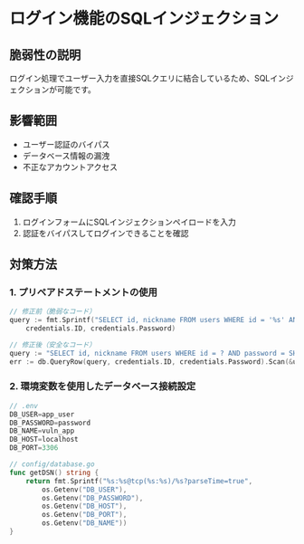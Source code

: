 # ログイン機能のSQLインジェクション

## 脆弱性の説明
ログイン処理でユーザー入力を直接SQLクエリに結合しているため、SQLインジェクションが可能です。

## 影響範囲
- ユーザー認証のバイパス
- データベース情報の漏洩
- 不正なアカウントアクセス

## 確認手順
1. ログインフォームにSQLインジェクションペイロードを入力
2. 認証をバイパスしてログインできることを確認

## 対策方法
### 1. プリペアドステートメントの使用
```go
// 修正前（脆弱なコード）
query := fmt.Sprintf("SELECT id, nickname FROM users WHERE id = '%s' AND password = SHA2('%s', 256)", 
    credentials.ID, credentials.Password)

// 修正後（安全なコード）
query := "SELECT id, nickname FROM users WHERE id = ? AND password = SHA2(?, 256)"
err := db.QueryRow(query, credentials.ID, credentials.Password).Scan(&user.ID, &user.Nickname)
```

### 2. 環境変数を使用したデータベース接続設定
```go
// .env
DB_USER=app_user
DB_PASSWORD=password
DB_NAME=vuln_app
DB_HOST=localhost
DB_PORT=3306

// config/database.go
func getDSN() string {
    return fmt.Sprintf("%s:%s@tcp(%s:%s)/%s?parseTime=true",
        os.Getenv("DB_USER"),
        os.Getenv("DB_PASSWORD"),
        os.Getenv("DB_HOST"),
        os.Getenv("DB_PORT"),
        os.Getenv("DB_NAME"))
}
```
